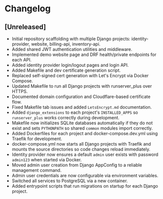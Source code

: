 # Changelog

## [Unreleased]
- Initial repository scaffolding with multiple Django projects: identity-provider, website, billing-api, inventory-api.
- Added shared JWT authentication utilities and middleware.
- Implemented demo website page and DRF health/private endpoints for each API.
- Added identity provider login/logout pages and login API.
- Added Makefile and dev certificate generation script.
- Replaced self-signed cert generation with Let's Encrypt via Docker Compose.
- Updated Makefile to run all Django projects with runserver_plus over HTTPS.
- Documented domain configuration and Cloudflare-based certificate flow.
- Fixed Makefile tab issues and added `LetsEncrypt.md` documentation.
- Added `django_extensions` to each project's `INSTALLED_APPS` so
  `runserver_plus` works correctly during development.
- Makefile now initializes SQLite databases automatically if they do not exist
  and sets `PYTHONPATH` so shared `common` modules import correctly.
- Added Dockerfiles for each project and docker-compose.dev.yml using Traefik for development.
- docker-compose.yml now starts all Django projects with Traefik and mounts the source
  directories so code changes reload immediately.
- Identity provider now ensures a default `admin` user exists with password `admin123` when started via Docker.
- Moved admin user creation from Django AppConfig to a reliable management command.
- Admin user credentials are now configurable via environment variables.
- Switched all services to PostgreSQL via a new container.
- Added entrypoint scripts that run migrations on startup for each Django project.

